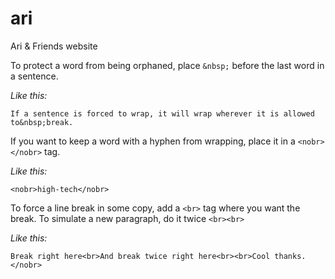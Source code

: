 # ari
Ari &amp; Friends website

To protect a word from being orphaned, place `&nbsp;` before the last word in a sentence.

_Like this:_

`If a sentence is forced to wrap, it will wrap wherever it is allowed to&nbsp;break.`


If you want to keep a word with a hyphen from wrapping, place it in a `<nobr></nobr>` tag. 

_Like this:_

`<nobr>high-tech</nobr>`


To force a line break in some copy, add a `<br>` tag where you want the break. To simulate a new paragraph, do it twice `<br><br>`

_Like this:_ 

`Break right here<br>And break twice right here<br><br>Cool thanks.</nobr>`